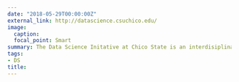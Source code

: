 ```yaml
---
date: "2018-05-29T00:00:00Z"
external_link: http://datascience.csuchico.edu/
image:
  caption: 
  focal_point: Smart
summary: The Data Science Initative at Chico State is an interdisiplinary community that provides support and training for Data Science endeavors. The DSI offers a centralized location for information sharing and networking; workshops and community coding sessions to obtain, maintain, share, and enhance relevant skills, knowledge, and abilities; provide a comprehensive overview of data science related curriculum connecting researchers and students; and to connect community partners with campus resources.
tags:
- DS
title: 
---
```

